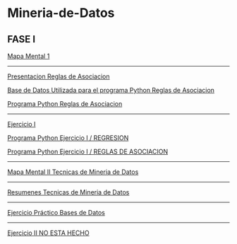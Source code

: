 # Mineria-de-Datos
## FASE I
[Mapa Mental 1](https://github.com/EvelynTrejoRodriguez/Mineria-de-Datos/blob/master/Mapa_Mental_1_%5B1811917%5D.pdf)

______________________________________________________________________________________________________________________________________

[Presentacion Reglas de Asociacion](https://github.com/FernandoGonzalezC/MineriadeDatos/blob/master/Presentaci%C3%B3n_Reglas%20de%20asociaci%C3%B3n_002.pdf)

[Base de Datos Utilizada para el programa Python Reglas de Asociacion](https://github.com/FernandoGonzalezC/MineriadeDatos/blob/master/Base%20de%20Datos.csv)

[Programa Python Reglas de Asociacion](https://github.com/FernandoGonzalezC/MineriadeDatos/blob/master/Reglas_de_Asociacion.ipynb)

______________________________________________________________________________________________________________________________________

[Ejercicio I](https://github.com/FernandoGonzalezC/MineriadeDatos/blob/master/Ejercicios1_002.pdf)

[Programa Python Ejercicio I / REGRESION](https://github.com/FernandoGonzalezC/MineriadeDatos/blob/master/Ejercicio%201%20-%20Regresi%C3%B3n.ipynb)

[Programa Python Ejercicio I / REGLAS DE ASOCIACION](https://github.com/FernandoGonzalezC/MineriadeDatos/blob/master/Ejercicio%201%20-%20Reglas%20de%20Asociaci%C3%B3n.ipynb)

______________________________________________________________________________________________________________________________________

[Mapa Mental II Tecnicas de Mineria de Datos](https://github.com/EvelynTrejoRodriguez/Mineria-de-Datos/blob/master/MapaMental_II_%5B1811917%5D.pdf)

______________________________________________________________________________________________________________________________________

[Resumenes Tecnicas de Mineria de Datos](https://github.com/EvelynTrejoRodriguez/Mineria-de-Datos/blob/master/Resumen_Tecnicas.pdf)

______________________________________________________________________________________________________________________________________

[Ejercicio Práctico Bases de Datos]()

______________________________________________________________________________________________________________________________________

[Ejercicio II NO ESTA HECHO ]()



